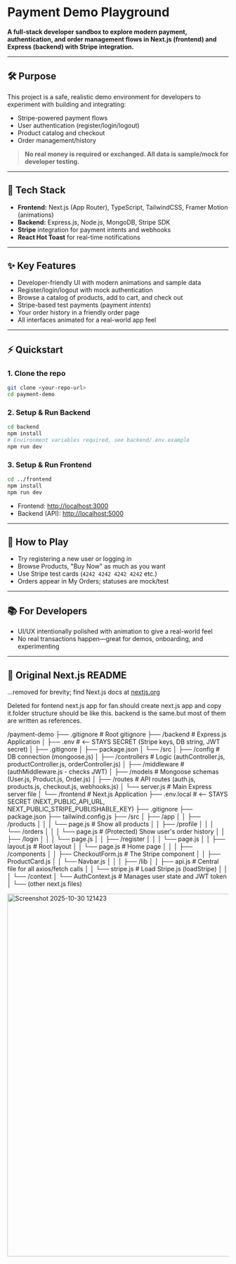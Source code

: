 # Payment Demo Playground

**A full-stack developer sandbox to explore modern payment, authentication, and order management flows in Next.js (frontend) and Express (backend) with Stripe integration.**

---

## 🛠 Purpose

This project is a safe, realistic demo environment for developers to experiment with building and integrating:
- Stripe-powered payment flows
- User authentication (register/login/logout)
- Product catalog and checkout
- Order management/history

> **No real money is required or exchanged. All data is sample/mock for developer testing.**

---

## 🚀 Tech Stack

- **Frontend:** Next.js (App Router), TypeScript, TailwindCSS, Framer Motion (animations)
- **Backend:** Express.js, Node.js, MongoDB, Stripe SDK
- **Stripe** integration for payment intents and webhooks
- **React Hot Toast** for real-time notifications

---

## ✨ Key Features

- Developer-friendly UI with modern animations and sample data
- Register/login/logout with mock authentication
- Browse a catalog of products, add to cart, and check out
- Stripe-based test payments (payment _intents_)
- Your order history in a friendly order page
- All interfaces animated for a real-world app feel

---

## ⚡ Quickstart

### 1. Clone the repo

```bash
git clone <your-repo-url>
cd payment-demo
```

### 2. Setup & Run Backend

```bash
cd backend
npm install
# Environment variables required, see backend/.env.example
npm run dev
```

### 3. Setup & Run Frontend

```bash
cd ../frontend
npm install
npm run dev
```

- Frontend: [http://localhost:3000](http://localhost:3000)
- Backend (API): [http://localhost:5000](http://localhost:5000)

---

## 🧪 How to Play
- Try registering a new user or logging in
- Browse Products, "Buy Now" as much as you want
- Use Stripe test cards (`4242 4242 4242 4242` etc.)
- Orders appear in My Orders; statuses are mock/test

---

## 📚 For Developers
- UI/UX intentionally polished with animation to give a real-world feel
- No real transactions happen—great for demos, onboarding, and experimenting

---

## 📄 Original Next.js README

...removed for brevity; find Next.js docs at [nextjs.org](https://nextjs.org/)

Deleted for fontend next.js app for fan.should create next.js app and copy it.folder structure should be like this.
backend is the same.but most of them are written as references.




/payment-demo
├── .gitignore          # Root gitignore
├── /backend            # Express.js Application
│   ├── .env            # <-- STAYS SECRET (Stripe keys, DB string, JWT secret)
│   ├── .gitignore
│   ├── package.json
│   └── /src
│       ├── /config       # DB connection (mongoose.js)
│       ├── /controllers  # Logic (authController.js, productController.js, orderController.js)
│       ├── /middleware   # (authMiddleware.js - checks JWT)
│       ├── /models       # Mongoose schemas (User.js, Product.js, Order.js)
│       ├── /routes       # API routes (auth.js, products.js, checkout.js, webhooks.js)
│       └── server.js     # Main Express server file
│
└── /frontend           # Next.js Application
    ├── .env.local      # <-- STAYS SECRET (NEXT_PUBLIC_API_URL, NEXT_PUBLIC_STRIPE_PUBLISHABLE_KEY)
    ├── .gitignore
    ├── package.json
    ├── tailwind.config.js
    ├── /src
    │   ├── /app
    │   │   ├── /products
    │   │   │   └── page.js         # Show all products
    │   │   ├── /profile
    │   │   │   └── /orders
    │   │   │       └── page.js     # (Protected) Show user's order history
    │   │   ├── /login
    │   │   │   └── page.js
    │   │   ├── /register
    │   │   │   └── page.js
    │   │   ├── layout.js         # Root layout
    │   │   └── page.js           # Home page
    │   │
    │   ├── /components
    │   │   ├── CheckoutForm.js   # The Stripe <PaymentElement> component
    │   │   ├── ProductCard.js
    │   │   └── Navbar.js
    │   │
    │   ├── /lib
    │   │   ├── api.js            # Central file for all axios/fetch calls
    │   │   └── stripe.js         # Load Stripe.js (loadStripe)
    │   │
    │   └── /context
    │       └── AuthContext.js    # Manages user state and JWT token
    │
    └── (other next.js files)

<img width="1121" height="825" alt="Screenshot 2025-10-30 121423" src="https://github.com/user-attachments/assets/fc0e8fae-251a-4271-9834-6f15b630fa53" />




